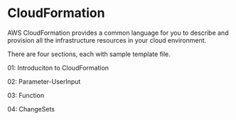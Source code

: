 # CloudFormation
AWS CloudFormation provides a common language for you to describe and provision all the infrastructure resources in your cloud environment. 

There are four sections, each with sample template file.

01: Introduciton to CloudFormation

02: Parameter-UserInput

03: Function

04: ChangeSets


